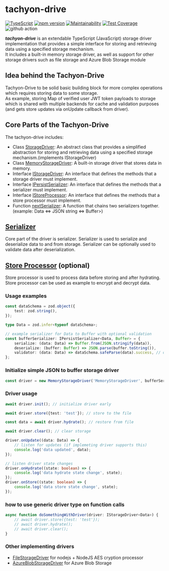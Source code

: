 # tachyon-drive

[![TypeScript](https://badges.frapsoft.com/typescript/code/typescript.svg?v=101)](https://github.com/ellerbrock/typescript-badges/)
[![npm version](https://badge.fury.io/js/tachyon-drive.svg)](https://badge.fury.io/js/tachyon-drive)
[![Maintainability](https://api.codeclimate.com/v1/badges/03cc4dba13ee3e7eac87/maintainability)](https://codeclimate.com/github/mharj/tachyon-drive/maintainability)
[![Test Coverage](https://api.codeclimate.com/v1/badges/03cc4dba13ee3e7eac87/test_coverage)](https://codeclimate.com/github/mharj/tachyon-drive/test_coverage)
![github action](https://github.com/mharj/tachyon-drive/actions/workflows/main.yml/badge.svg?branch=main)

***tachyon-drive*** is an extendable TypeScript (JavaScript) storage driver implementation that provides a simple interface for storing and retrieving data using a specified storage mechanism.<br/> It includes a built-in memory storage driver, as well as support for other storage drivers such as file storage and Azure Blob Storage module

## Idea behind the Tachyon-Drive
Tachyon-Drive to be solid basic building block for more complex operations which requires storing data to some storage.<br />
As example, storing Map of verified user JWT token payloads to storage which is shared with multiple backends for cache and validation purposes (and gets store updates via onUpdate callback from driver).

## Core Parts of the Tachyon-Drive
The tachyon-drive includes:

- Class [StorageDriver](./src/drivers/StorageDriver.ts): An abstract class that provides a simplified abstraction for storing and retrieving data using a specified storage mechanism.(implements IStorageDriver)
- Class [MemoryStorageDriver](./src/drivers/MemoryStorageDriver.ts): A built-in storage driver that stores data in memory.
- Interface [IStorageDriver](./src/interfaces/IStorageDriver.ts): An interface that defines the methods that a storage driver must implement.
- Interface [IPersistSerializer](./src/interfaces/IPersistSerializer.ts): An interface that defines the methods that a serializer must implement.
- Interface [IStoreProcessor](./src/interfaces/IStoreProcessor.ts): An interface that defines the methods that a store processor must implement.
- Function [nextSerializer](./src/serializer.ts): A function that chains two serializers together. (example: Data <=> JSON string <=> Buffer>)

## [Serializer](./src/interfaces/IPersistSerializer.ts)
Core part of the driver is serializer. Serializer is used to serialize and deserialize data to and from storage. Serializer can be optionally used to validate data after deserialization.

## [Store Processor](./src/interfaces/IStoreProcessor.ts) (optional)
Store processor is used to process data before storing and after hydrating. Store processor can be used as example to encrypt and decrypt data.

### Usage examples

```typescript
const dataSchema = zod.object({
	test: zod.string(),
});

type Data = zod.infer<typeof dataSchema>;

// example serializer for Data to Buffer with optional validation
const bufferSerializer: IPersistSerializer<Data, Buffer> = {
	serialize: (data: Data) => Buffer.from(JSON.stringify(data)),
	deserialize: (buffer: Buffer) => JSON.parse(buffer.toString()),
	validator: (data: Data) => dataSchema.safeParse(data).success, // optional deserialization validation
};
```

### Initialize simple JSON to buffer storage driver

```typescript
const driver = new MemoryStorageDriver('MemoryStorageDriver', bufferSerializer, /* processor */);
```

### Driver usage

```typescript
await driver.init(); // initialize driver early

await driver.store({test: 'test'}); // store to the file

const data = await driver.hydrate(); // restore from file

await driver.clear(); // clear storage

driver.onUpdate((data: Data) => {
	// listen for updates (if implemeting driver supports this)
	console.log('data updated', data);
});

// listen driver state changes
driver.onHydrate((state: boolean) => {
	console.log('data hydrate state change', state);
});
driver.onStore((state: boolean) => {
	console.log('data store state change', state);
});
```

### how to use generic driver type on function calls

```typescript
async function doSomethingWithDriver(driver: IStorageDriver<Data>) {
	// await driver.store({test: 'test'});
	// await driver.hydrate();
	// await driver.clear();
}
```

### Other implementing drivers

- [FileStorageDriver](https://www.npmjs.com/package/tachyon-drive-node-fs) for nodejs + NodeJS AES cryption processor
- [AzureBlobStorageDriver](https://www.npmjs.com/package/tachyon-drive-blob-storage) for Azure Blob Storage
